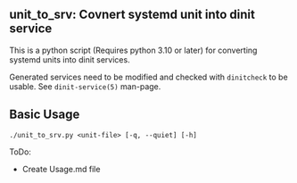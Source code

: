 unit_to_srv: Covnert systemd unit into dinit service
----------------------------------------------------

This is a python script (Requires python 3.10 or later) for converting systemd units
into dinit services.

Generated services need to be modified and checked with `dinitcheck` to be usable. See
`dinit-service(5)` man-page.

## Basic Usage
```
./unit_to_srv.py <unit-file> [-q, --quiet] [-h]
```

ToDo:

- Create Usage.md file
